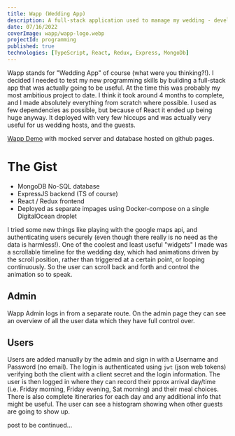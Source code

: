 ```yaml
---
title: Wapp (Wedding App)
description: A full-stack application used to manage my wedding - developed from scratch, deployed and used in production using Docker. Making use of the MERN stack, Wapp allows guests to login, record a meal choice and receive other information about the wedding.
date: 07/16/2022
coverImage: wapp/wapp-logo.webp
projectId: programming
published: true
technologies: [TypeScript, React, Redux, Express, MongoDb]
---
```


Wapp stands for "Wedding App" of course (what were you thinking?!). I decided I needed to test my new programming skills by building a full-stack app that was actually going to be useful. At the time this was probably my most ambitious project to date. I think it took around 4 months to complete, and I made absolutely everything from scratch where possible. I used as few dependencies as possible, but because of React it ended up being huge anyway. It deployed with very few hiccups <!--[(discussed here)](#hiccups)--> and was actually very useful for us wedding hosts, and the guests.

[Wapp Demo]() with mocked server and database hosted on github pages.

# The Gist

- MongoDB No-SQL database
- ExpressJS backend (TS of course)
- React / Redux frontend
- Deployed as separate impages using Docker-compose on a single DigitalOcean droplet

I tried some new things like playing with the google maps api, and authenticating users securely (even though there really is no need as the data is harmless!). One of the coolest and least useful "widgets" I made was a scrollable timeline for the wedding day, which had animations driven by the scroll position, rather than triggered at a certain point, or looping continuously. So the user can scroll back and forth and control the animation so to speak.

## Admin

Wapp Admin logs in from a separate route. On the admin page they can see an overview of all the user data which they have full control over.

## Users

Users are added manually by the admin and sign in with a Username and Password (no email). The login is authenticated using `jwt` (json web tokens) verifying both the client with a client secret and the login information. The user is then logged in where they can record their pprox arrival day/time (i.e. Friday morning, Friday evening, Sat morning) and their meal choices. There is also complete itineraries for each day and any additional info that might be useful.
The user can see a histogram showing when other guests are going to show up.

post to be continued...
